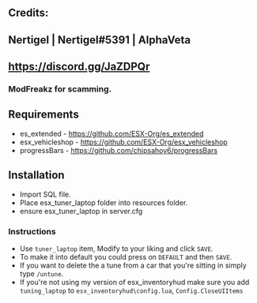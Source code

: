 ## Credits:
## 
## Nertigel | Nertigel#5391 | AlphaVeta
## https://discord.gg/JaZDPQr
### ModFreakz for scamming.

## Requirements
- es_extended - https://github.com/ESX-Org/es_extended
- esx_vehicleshop - https://github.com/ESX-Org/esx_vehicleshop
- progressBars - https://github.com/chipsahoy6/progressBars

## Installation
- Import SQL file.
- Place esx_tuner_laptop folder into resources folder.
- ensure esx_tuner_laptop in server.cfg

### Instructions
- Use `tuner_laptop` item, Modify to your liking and click `SAVE`.
- To make it into default you could press on `DEFAULT` and then `SAVE`.
- If you want to delete the a tune from a car that you're sitting in simply type `/untune`.
- If you're not using my version of esx_inventoryhud make sure you add `tuning_laptop` to `esx_inventoryhud\config.lua`, `Config.CloseUIItems`
